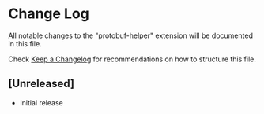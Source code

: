 # Change Log

All notable changes to the "protobuf-helper" extension will be documented in this file.

Check [Keep a Changelog](http://keepachangelog.com/) for recommendations on how to structure this file.

## [Unreleased]

- Initial release